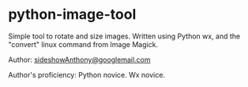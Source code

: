python-image-tool
=================

Simple tool to rotate and size images.
Written using Python wx, and the "convert" linux command from Image Magick.

Author: sideshowAnthony@googlemail.com

Author's proficiency: Python novice. Wx novice.

